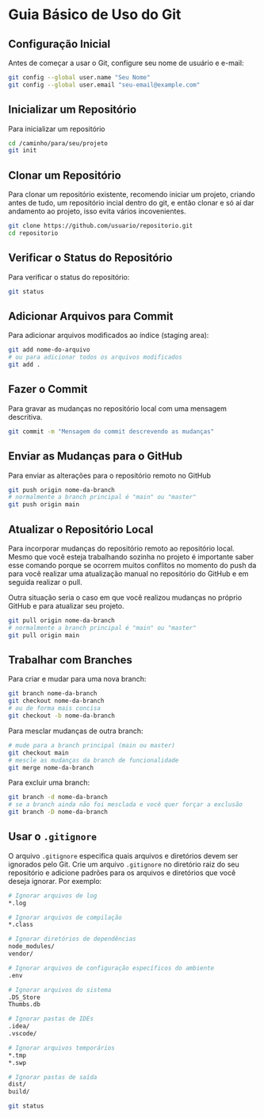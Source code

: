# Guia Básico de Uso do Git

## Configuração Inicial

Antes de começar a usar o Git, configure seu nome de usuário e e-mail:

```bash
git config --global user.name "Seu Nome"
git config --global user.email "seu-email@example.com" 
```
## Inicializar um Repositório

Para inicializar um repositório

```bash
cd /caminho/para/seu/projeto
git init
```
## Clonar um Repositório

Para clonar um repositório existente, recomendo iniciar um projeto,
criando antes de tudo, um repositório incial dentro do git, e então clonar
e só aí dar andamento ao projeto, isso evita vários incovenientes.

```bash
git clone https://github.com/usuario/repositorio.git
cd repositorio
```
## Verificar o Status do Repositório

Para verificar o status do repositório:

```bash
git status
```
## Adicionar Arquivos para Commit

Para adicionar arquivos modificados ao índice (staging area):

```bash
git add nome-do-arquivo
# ou para adicionar todos os arquivos modificados
git add .
```
## Fazer o Commit

Para gravar as mudanças no repositório local com uma mensagem
descritiva.

```bash
git commit -m "Mensagem do commit descrevendo as mudanças"
```

## Enviar as Mudanças para o GitHub

Para enviar as alterações para o repositório remoto no GitHub

```bash
git push origin nome-da-branch
# normalmente a branch principal é "main" ou "master"
git push origin main
```
## Atualizar o Repositório Local

Para incorporar mudanças do repositório remoto ao repositório local.
Mesmo que você esteja trabalhando sozinha no projeto é importante 
saber esse comando porque se ocorrem muitos conflitos no momento do
push da para você realizar uma atualização manual no repositório do GitHub
e em seguida realizar o pull.

Outra situação seria o caso em que você realizou mudanças no próprio GitHub
e para atualizar seu projeto.

```bash
git pull origin nome-da-branch
# normalmente a branch principal é "main" ou "master"
git pull origin main
```

## Trabalhar com Branches

Para criar e mudar para uma nova branch:

```bash
git branch nome-da-branch
git checkout nome-da-branch
# ou de forma mais concisa
git checkout -b nome-da-branch
```
Para mesclar mudanças de outra branch:

```bash
# mude para a branch principal (main ou master)
git checkout main
# mescle as mudanças da branch de funcionalidade
git merge nome-da-branch
```

Para excluir uma branch:

```bash
git branch -d nome-da-branch
# se a branch ainda não foi mesclada e você quer forçar a exclusão
git branch -D nome-da-branch
```
## Usar o `.gitignore`

O arquivo `.gitignore` especifica quais arquivos e diretórios devem ser ignorados pelo Git. Crie um arquivo `.gitignore` no diretório raiz do seu repositório e adicione padrões para os arquivos e diretórios que você deseja ignorar. Por exemplo:

```bash
# Ignorar arquivos de log
*.log

# Ignorar arquivos de compilação
*.class

# Ignorar diretórios de dependências
node_modules/
vendor/

# Ignorar arquivos de configuração específicos do ambiente
.env

# Ignorar arquivos do sistema
.DS_Store
Thumbs.db

# Ignorar pastas de IDEs
.idea/
.vscode/

# Ignorar arquivos temporários
*.tmp
*.swp

# Ignorar pastas de saída
dist/
build/
```

```bash
git status
```